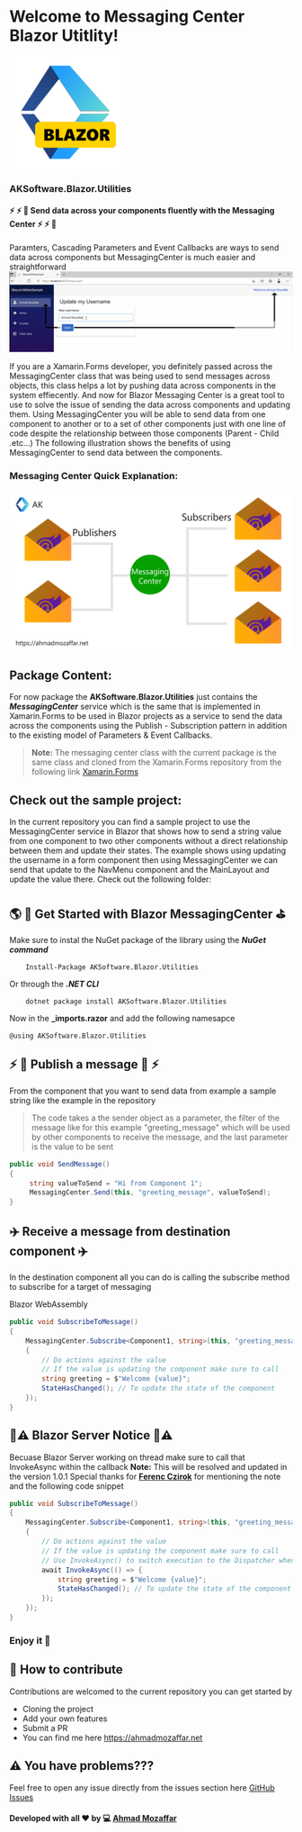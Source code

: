 # Welcome to Messaging Center Blazor Utitlity!


<img src="https://github.com/aksoftware98/blazor-utilities/blob/main/Assets/Blazor%20Utitlies.png?raw=true" alt="drawing" width="200" style="width:200px"/>

### AKSoftware.Blazor.Utilities 

#### ⚡ ⚡ 🚀 Send data across your components fluently with the Messaging Center ⚡ ⚡ 🚀
Paramters, Cascading Parameters and Event Callbacks are ways to send data across components but MessagingCenter is much easier and straightforward
![MessagingCenter](https://github.com/aksoftware98/blazor-utilities/blob/main/Assets/MessagingCenter%20Sample.gif?raw=true)


If you are a Xamarin.Forms developer, you definitely passed across the MessagingCenter class that was being used to send messages across objects, this class helps a lot by pushing data across components in the system effiecently. 
And now for Blazor Messaging Center is a great tool to use to solve the issue of sending the data across components and updating them.
Using MessagingCenter you will be able to send data from one component to another or to a set of other components just with one line of code despite the relationship between those components (Parent - Child .etc...)
The following illustration shows the benefits of using MessagingCenter to send data between the components.

### Messaging Center Quick Explanation:  
![enter image description here](https://github.com/aksoftware98/blazor-utilities/blob/main/Assets/MessagingCenter.png?raw=true)
## Package Content:  
For now package the **AKSoftware.Blazor.Utilities** just contains the ***MessagingCenter*** service which is the same that is implemented in Xamarin.Forms to be used in Blazor projects as a service to send the data across the components using the Publish - Subscription pattern in addition to the existing model of Parameters & Event Callbacks.

> **Note:** The messaging center class with the current package is the same class and cloned from the Xamarin.Forms repository from the following link [Xamarin.Forms](https://github.com/xamarin/Xamarin.Forms/blob/5.0.0/Xamarin.Forms.Core/MessagingCenter.cs)

## Check out the sample project:
In the current repository you can find a sample project to use the MessagingCenter service in Blazor that shows how to send a string value from one component to two other components without a direct relationship between them and update their states. 
The example shows using updating the username in a form component then using MessagingCenter we can send that update to the NavMenu component and the MainLayout and update the value there. 
Check out the following folder: 

## 🌎 👷 Get Started with Blazor MessagingCenter ⛳
Make sure to instal the NuGet package of the library using the ***NuGet command*** 
``` 
	Install-Package AKSoftware.Blazor.Utilities
```

Or through the ***.NET CLI***
```
	dotnet package install AKSoftware.Blazor.Utilities
```

Now in the **_imports.razor** and add the following namesapce
``` Razor
@using AKSoftware.Blazor.Utilities
```

## ⚡  🚀 Publish a message  🚀 ⚡
From the component that you want to send data from example a sample string like the example in the repository 

> The code takes a the sender object as a parameter, the filter of the message like for this example "greeting_message" which will be used by other components to receive the message, and the last parameter is the value to be sent

``` C#
public void SendMessage()
{
     string valueToSend = "Hi from Component 1";
     MessagingCenter.Send(this, "greeting_message", valueToSend);
}
```

## ✈️ Receive a message from destination component ✈️

In the destination component all you can do is calling the subscribe method to subscribe for a target of messaging 

Blazor WebAssembly

``` C#
public void SubscribeToMessage()
{
	MessagingCenter.Subscribe<Component1, string>(this, "greeting_message", (sender, value) => 
	{
		// Do actions against the value 
		// If the value is updating the component make sure to call 
		string greeting = $"Welcome {value}";
		StateHasChanged(); // To update the state of the component 
	});
}
```

## 🚧⚠️ Blazor Server Notice 🚧⚠️

Becuase Blazor Server working on thread make sure to call that InvokeAsync within the callback
**Note:** This will be resolved and updated in the version 1.0.1 
Special thanks for **[Ferenc Czirok](https://github.com/czirok)** for mentioning the note and the following code snippet

``` C#
public void SubscribeToMessage()
{
	MessagingCenter.Subscribe<Component1, string>(this, "greeting_message", async (sender, value) => 
	{
		// Do actions against the value 
		// If the value is updating the component make sure to call 
		// Use InvokeAsync() to switch execution to the Dispatcher when triggering rendering or component state
		await InvokeAsync(() => {
			string greeting = $"Welcome {value}";
			StateHasChanged(); // To update the state of the component 
		});
	});
}
```

### Enjoy it 🎢

## 🚧 How to contribute
Contributions are welcomed to the current repository you can get started by 

 - Cloning the project
 - Add your own features 
 - Submit a PR 
 - You can find me here https://ahmadmozaffar.net

## ⚠️ You have problems???
Feel free to open any issue directly from the issues section here [GitHub Issues](https://github.com/aksoftware98/blazor-utilities/issues)


#### Developed with all ❤️ by 💻 [Ahmad Mozaffar](https://ahmadmozaffar.net)
